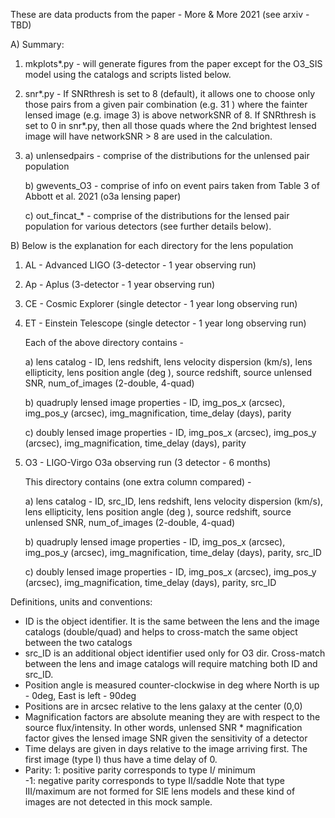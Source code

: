 These are data products from the paper - More & More 2021 (see arxiv - TBD)

A) Summary:

1. mkplots\*.py -  will generate figures from the paper except for the O3_SIS model using the catalogs and scripts listed below.

2. snr\*.py -
If SNRthresh is set to 8 (default), it allows one to choose only those pairs from a given pair combination (e.g. 31 ) where the fainter lensed image (e.g. image 3) is above networkSNR of 8.
If SNRthresh is set to 0 in snr\*.py, then all those quads where the 2nd brightest lensed image will have networkSNR > 8 are used in the calculation.

3. a) unlensedpairs - comprise of the distributions for the unlensed pair population
   
   b) gwevents_O3 - comprise of info on event pairs taken from Table 3 of Abbott et al. 2021 (o3a lensing paper)
   
   c) out_fincat\_\* - comprise of the distributions for the lensed pair population for various detectors (see further details below). 




B) Below is the explanation for each directory for the lens population

1. AL - Advanced LIGO (3-detector - 1 year observing run)
2. Ap - Aplus (3-detector - 1 year observing run)
3. CE - Cosmic Explorer (single detector - 1 year long observing run)
4. ET - Einstein Telescope  (single detector - 1 year long observing run)

   Each of the above directory contains -

   a) lens catalog - ID, lens redshift, lens velocity dispersion (km/s), lens ellipticity, lens position angle (deg ), source redshift, source unlensed SNR, num_of_images (2-double, 4-quad) 

   b) quadruply lensed image properties - ID, img_pos_x (arcsec), img_pos_y (arcsec), img_magnification, time_delay (days), parity 
   
   c) doubly lensed image properties - ID, img_pos_x (arcsec), img_pos_y (arcsec), img_magnification, time_delay (days), parity 


5. O3 - LIGO-Virgo O3a observing run (3 detector - 6 months)

   This directory contains (one extra column compared) -
   
   a) lens catalog - ID, src_ID, lens redshift, lens velocity dispersion (km/s), lens ellipticity, lens position angle (deg ), source redshift, source unlensed SNR, num_of_images (2-double, 4-quad)  
   
   b) quadruply lensed image properties - ID, img_pos_x (arcsec), img_pos_y (arcsec), img_magnification, time_delay (days), parity, src_ID 
   
   c) doubly lensed image properties - ID, img_pos_x (arcsec), img_pos_y (arcsec), img_magnification, time_delay (days), parity, src_ID



Definitions, units and conventions:
* ID is the object identifier. It is the same between the lens and the image catalogs (double/quad) and helps to cross-match the same object between the two catalogs
* src_ID is an additional object identifier used only for O3 dir. Cross-match between the lens and image catalogs will require matching both ID and src_ID.
* Position angle is measured counter-clockwise in deg where North is up - 0deg, East is left - 90deg
* Positions are in arcsec relative to the lens galaxy at the center (0,0)
* Magnification factors are absolute meaning they are with respect to the source flux/intensity. In other words, unlensed SNR * magnification factor gives the lensed image SNR given the sensitivity of a detector
* Time delays are given in days relative to the image arriving first. The first image (type I) thus have a time delay of 0. 
* Parity: 1: positive parity corresponds to type I/ minimum  
  -1: negative parity corresponds to type II/saddle
Note that type III/maximum are not formed for SIE lens models and these kind of images are not detected in this mock sample.

